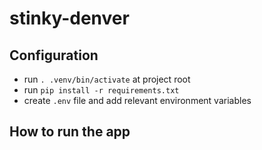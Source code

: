 # stinky-denver

## Configuration
* run `. .venv/bin/activate` at project root
* run `pip install -r requirements.txt`
* create `.env` file and add relevant environment variables

## How to run the app